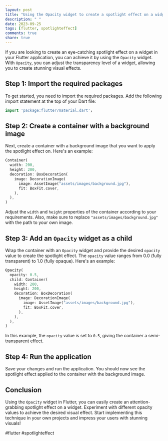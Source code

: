 ```yaml
---
layout: post
title: "Using the Opacity widget to create a spotlight effect on a widget"
description: " "
date: 2023-09-25
tags: [flutter, spotlighteffect]
comments: true
share: true
---
```


If you are looking to create an eye-catching spotlight effect on a widget in your Flutter application, you can achieve it by using the `Opacity` widget. With `Opacity`, you can adjust the transparency level of a widget, allowing you to create stunning visual effects.

## Step 1: Import the required packages

To get started, you need to import the required packages. Add the following import statement at the top of your Dart file:

```dart
import 'package:flutter/material.dart';
```

## Step 2: Create a container with a background image

Next, create a container with a background image that you want to apply the spotlight effect on. Here's an example:

```dart
Container(
  width: 200,
  height: 200,
  decoration: BoxDecoration(
    image: DecorationImage(
      image: AssetImage("assets/images/background.jpg"),
      fit: BoxFit.cover,
    ),
  ),
)
```

Adjust the `width` and `height` properties of the container according to your requirements. Also, make sure to replace `"assets/images/background.jpg"` with the path to your own image.

## Step 3: Add an `Opacity` widget as a child

Wrap the container with an `Opacity` widget and provide the desired `opacity` value to create the spotlight effect. The `opacity` value ranges from 0.0 (fully transparent) to 1.0 (fully opaque). Here's an example:

```dart
Opacity(
  opacity: 0.5,
  child: Container(
    width: 200,
    height: 200,
    decoration: BoxDecoration(
      image: DecorationImage(
        image: AssetImage("assets/images/background.jpg"),
        fit: BoxFit.cover,
      ),
    ),
  ),
)
```

In this example, the `opacity` value is set to `0.5`, giving the container a semi-transparent effect.

## Step 4: Run the application

Save your changes and run the application. You should now see the spotlight effect applied to the container with the background image.

## Conclusion

Using the `Opacity` widget in Flutter, you can easily create an attention-grabbing spotlight effect on a widget. Experiment with different opacity values to achieve the desired visual effect. Start implementing this technique in your own projects and impress your users with stunning visuals!

#flutter #spotlighteffect